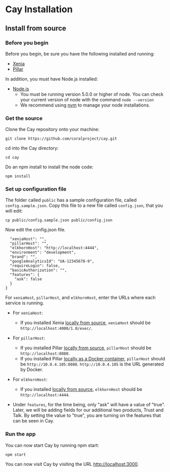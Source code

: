 # Cay Installation

## Install from source

### Before you begin

Before you begin, be sure you have the following installed and running:

* [Xenia](../../xenia/install)
* [Pillar](../../pillar/install)

In addition, you must have Node.js installed:

* [Node.js](https://nodejs.org/en/download/)
    * You must be running version 5.0.0 or higher of node. You can check your current version of node with the command `node --version`
    * We recommend using [nvm](https://www.npmjs.com/package/nvm) to manage your node installations.

### Get the source

Clone the Cay repository onto your machine:
```
git clone https://github.com/coralproject/cay.git
```
cd into the Cay directory:
```
cd cay
```
Do an npm install to install the node code:
```
npm install
```

### Set up configuration file

The folder called `public` has a sample configuration file, called `config.sample.json`. Copy this file to a new file called `config.json`, that you will edit:
```
cp public/config.sample.json public/config.json
```

Now edit the config.json file.
```{
  "xeniaHost": "",
  "pillarHost": "",
  "elkhornHost": "http://localhost:4444",
  "environment": "development",
  "brand": "",
  "googleAnalyticsId": "UA-12345678-9",
  "requireLogin": false,
  "basicAuthorization": "",
  "features": {
    "ask": false
  }
}
```

For `xeniaHost`, `pillarHost`, and `elkhornHost`, enter the URLs where each service is running.

* For `xeniaHost`:
    * If you installed Xenia [locally from source](../xenia/install), `xeniaHost` should be `http://localhost:4000/1.0/exec/`.
* For `pillarHost`:
    * If you installed Pillar [locally from source](../pillar/install#install-pillar-from-source), `pillarHost` should be `http://localhost:8080`.
    * If you installed Pillar [locally as a Docker container](../pillar/install#install-as-docker-container), `pillarHost` should be `http://10.0.4.105:8080`. `http://10.0.4.105` is the URL generated by Docker.
* For `elkhornHost`:
    * If you installed [locally from source](../elkhorn/install), `elkhornHost` should be `http://localhost:4444`.

* Under `features`, for the time being, only "ask" will have a value of "true". Later, we will be adding fields for our additional two products, Trust and Talk. By setting the value to "true", you are turning on the features that can be seen in Cay.

### Run the app

You can now start Cay by running npm start:
```
npm start
```
You can now visit Cay by visiting the URL [http://localhost:3000](http://localhost:3000).

